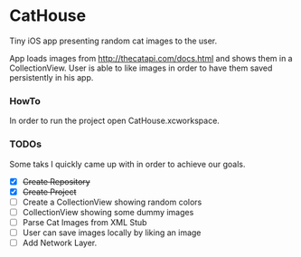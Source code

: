 # CatHouse

Tiny iOS app presenting random cat images to the user.

App loads images from http://thecatapi.com/docs.html and shows them in a CollectionView.
User is able to like images in order to have them saved persistently in his app.

### HowTo

In order to run the project open CatHouse.xcworkspace.

### TODOs

Some taks I quickly came up with in order to achieve our goals.

- [x] ~~Create Repository~~
- [x] ~~Create Project~~
- [ ] Create a CollectionView showing random colors
- [ ] CollectionView showing some dummy images
- [ ] Parse Cat Images from XML Stub
- [ ] User can save images locally by liking an image
- [ ] Add Network Layer.
